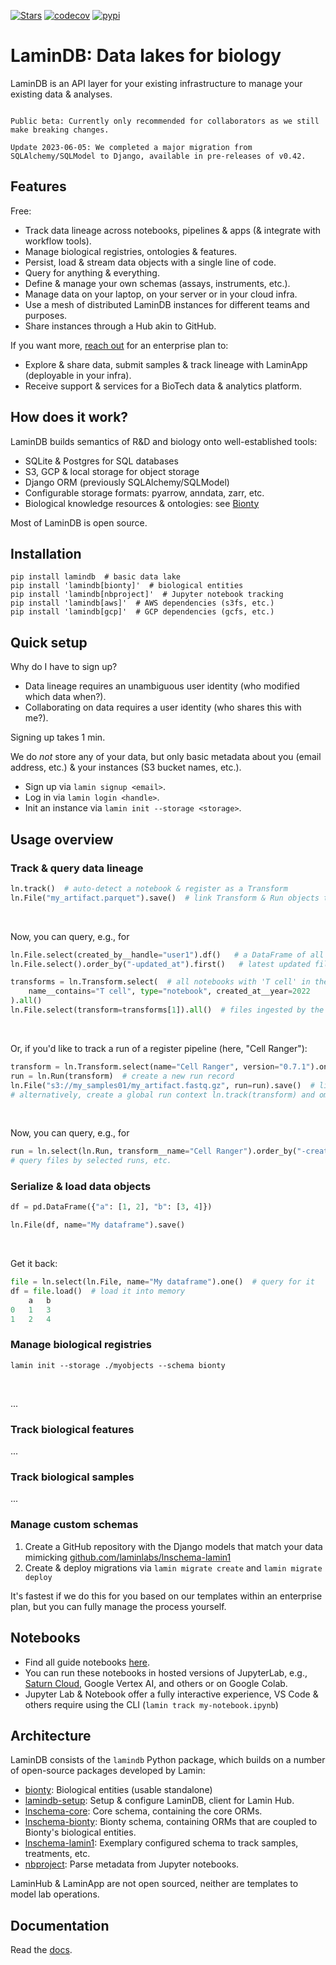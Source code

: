[![Stars](https://img.shields.io/github/stars/laminlabs/lamindb?logo=GitHub&color=yellow)](https://github.com/laminlabs/lamindb)
[![codecov](https://codecov.io/gh/laminlabs/lamindb/branch/main/graph/badge.svg?token=VKMRJ7OWR3)](https://codecov.io/gh/laminlabs/lamindb)
[![pypi](https://img.shields.io/pypi/v/lamindb?color=blue&label=pypi%20package)](https://pypi.org/project/lamindb)

# LaminDB: Data lakes for biology

LaminDB is an API layer for your existing infrastructure to manage your existing data & analyses.

```{warning}

Public beta: Currently only recommended for collaborators as we still make breaking changes.

Update 2023-06-05: We completed a major migration from SQLAlchemy/SQLModel to Django, available in pre-releases of v0.42.

```

## Features

Free:

- Track data lineage across notebooks, pipelines & apps (& integrate with workflow tools).
- Manage biological registries, ontologies & features.
- Persist, load & stream data objects with a single line of code.
- Query for anything & everything.
- Define & manage your own schemas (assays, instruments, etc.).
- Manage data on your laptop, on your server or in your cloud infra.
- Use a mesh of distributed LaminDB instances for different teams and purposes.
- Share instances through a Hub akin to GitHub.

If you want more, [reach out](https://lamin.ai/contact) for an enterprise plan to:

- Explore & share data, submit samples & track lineage with LaminApp (deployable in your infra).
- Receive support & services for a BioTech data & analytics platform.

## How does it work?

LaminDB builds semantics of R&D and biology onto well-established tools:

- SQLite & Postgres for SQL databases
- S3, GCP & local storage for object storage
- Django ORM (previously SQLAlchemy/SQLModel)
- Configurable storage formats: pyarrow, anndata, zarr, etc.
- Biological knowledge resources & ontologies: see [Bionty](https://lamin.ai/docs/bionty)

Most of LaminDB is open source.

## Installation

```shell
pip install lamindb  # basic data lake
pip install 'lamindb[bionty]'  # biological entities
pip install 'lamindb[nbproject]'  # Jupyter notebook tracking
pip install 'lamindb[aws]'  # AWS dependencies (s3fs, etc.)
pip install 'lamindb[gcp]'  # GCP dependencies (gcfs, etc.)
```

## Quick setup

Why do I have to sign up?

- Data lineage requires an unambiguous user identity (who modified which data when?).
- Collaborating on data requires a user identity (who shares this with me?).

Signing up takes 1 min.

We do _not_ store any of your data, but only basic metadata about you (email address, etc.) & your instances (S3 bucket names, etc.).

- Sign up via `lamin signup <email>`.
- Log in via `lamin login <handle>`.
- Init an instance via `lamin init --storage <storage>`.

## Usage overview

### Track & query data lineage

```python
ln.track()  # auto-detect a notebook & register as a Transform
ln.File("my_artifact.parquet").save()  # link Transform & Run objects to File object
```

<br>

Now, you can query, e.g., for

```python
ln.File.select(created_by__handle="user1").df()   # a DataFrame of all files ingested by user1
ln.File.select().order_by("-updated_at").first()   # latest updated file

transforms = ln.Transform.select(  # all notebooks with 'T cell' in the title created in 2022
    name__contains="T cell", type="notebook", created_at__year=2022
).all()
ln.File.select(transform=transforms[1]).all()  # files ingested by the second notebook in transforms
```

<br>

Or, if you'd like to track a run of a register pipeline (here, "Cell Ranger"):

```python
transform = ln.Transform.select(name="Cell Ranger", version="0.7.1").one()  # select a pipeline from the registry
run = ln.Run(transform)  # create a new run record
ln.File("s3://my_samples01/my_artifact.fastq.gz", run=run).save()  # link file against run
# alternatively, create a global run context ln.track(transform) and omit run=run
```

<br>

Now, you can query, e.g., for

```python
run = ln.select(ln.Run, transform__name="Cell Ranger").order_by("-created_at").df()  # get the latest Cell Ranger pipeline runs
# query files by selected runs, etc.
```

### Serialize & load data objects

```python
df = pd.DataFrame({"a": [1, 2], "b": [3, 4]})

ln.File(df, name="My dataframe").save()
```

<br>

Get it back:

```python
file = ln.select(ln.File, name="My dataframe").one()  # query for it
df = file.load()  # load it into memory
    a   b
0   1   3
1   2   4
```

### Manage biological registries

```
lamin init --storage ./myobjects --schema bionty
```

<br>

...

### Track biological features

...

### Track biological samples

...

### Manage custom schemas

1. Create a GitHub repository with the Django models that match your data mimicking [github.com/laminlabs/lnschema-lamin1](https://github.com/laminlabs/lnschema-lamin1)
2. Create & deploy migrations via `lamin migrate create` and `lamin migrate deploy`

It's fastest if we do this for you based on our templates within an enterprise plan, but you can fully manage the process yourself.

## Notebooks

- Find all guide notebooks [here](https://github.com/laminlabs/lamindb/tree/main/docs/guide).
- You can run these notebooks in hosted versions of JupyterLab, e.g., [Saturn Cloud](https://github.com/laminlabs/run-lamin-on-saturn), Google Vertex AI, and others or on Google Colab.
- Jupyter Lab & Notebook offer a fully interactive experience, VS Code & others require using the CLI (`lamin track my-notebook.ipynb`)

## Architecture

LaminDB consists of the `lamindb` Python package, which builds on a number of open-source packages developed by Lamin:

- [bionty](https://github.com/laminlabs/bionty): Biological entities (usable standalone)
- [lamindb-setup](https://github.com/laminlabs/lamindb-setup): Setup & configure LaminDB, client for Lamin Hub.
- [lnschema-core](https://github.com/laminlabs/lnschema-core): Core schema, containing the core ORMs.
- [lnschema-bionty](https://github.com/laminlabs/lnschema-bionty): Bionty schema, containing ORMs that are coupled to Bionty's biological entities.
- [lnschema-lamin1](https://github.com/laminlabs/lnschema-lamin1): Exemplary configured schema to track samples, treatments, etc.
- [nbproject](https://github.com/laminlabs/nbproject): Parse metadata from Jupyter notebooks.

LaminHub & LaminApp are not open sourced, neither are templates to model lab operations.

## Documentation

Read the [docs](https://lamin.ai/docs/guide/).
